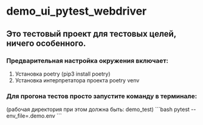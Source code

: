 # demo_ui_pytest_webdriver

<h2> Это тестовый проект для тестовых целей, ничего особенного. </h2>

<h3> Предварительная настройка окружения включает:  </h3>

1. Установка poetry (pip3 install poetry)
2. Установка интерпретатора проекта poetry venv

<h3>Для прогона тестов просто запустите команду в терминале:</h3>
(рабочая директория при этом должна быть: demo_test)
```bash
pytest --env_file=.demo.env
```